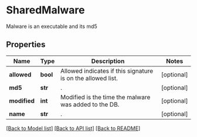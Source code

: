 # SharedMalware

Malware is an executable and its md5

## Properties
Name | Type | Description | Notes
------------ | ------------- | ------------- | -------------
**allowed** | **bool** | Allowed indicates if this signature is on the allowed list.  | [optional] 
**md5** | **str** | .  | [optional] 
**modified** | **int** | Modified is the time the malware was added to the DB.  | [optional] 
**name** | **str** | .  | [optional] 

[[Back to Model list]](../README.md#documentation-for-models) [[Back to API list]](../README.md#documentation-for-api-endpoints) [[Back to README]](../README.md)



